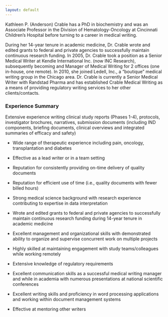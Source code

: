 ```yaml
---
layout: default
---
```


Kathleen P. (Anderson) Crable has a PhD in biochemistry
and was an Associate Professor in the Division of
Hematology-Oncology at Cincinnati Children’s Hospital
before turning to a career in medical writing.

During her 14-year tenure in academic medicine, Dr. Crable
wrote and edited grants to federal and private agencies
to successfully maintain continuous research funding.
In 2005, Dr. Crable took a position as a Senior Medical
Writer at Kendle International Inc. (now INC Research),
subsequently becoming and Manager of Medical Writing
for 2 offices (one in-house, one remote). In 2010, she
joined Ledell, Inc., a “boutique” medical writing group in
the Chicago area. Dr. Crable is currently a Senior Medical
Writer with Randstad Pharma and has established Crable
Medical Writing as a means of providing regulatory
writing services to her other clients/contacts.

### Experience Summary

Extensive experience writing clinical study reports (Phases 1-4), protocols,
investigator brochures, narratives, submission documents (including IND
components, briefing documents, clinical overviews and integrated summaries of
efficacy and safety)

- Wide range of therapeutic experience including pain, oncology, transplantation
and diabetes

- Effective as a lead writer or in a team setting

- Reputation for consistently providing on-time delivery of quality documents

- Reputation for efficient use of time (i.e., quality documents with fewer billed
hours)

- Strong medical science background with research experience contributing to
expertise in data interpretation

- Wrote and edited grants to federal and private agencies to successfully maintain
continuous research funding during 14-year tenure in academic medicine

- Excellent management and organizational skills with demonstrated ability to
organize and supervise concurrent work on multiple projects

- Highly skilled at maintaining engagement with study teams/colleagues while
working remotely

- Extensive knowledge of regulatory requirements

- Excellent communication skills as a successful medical writing manager and while
in academia with numerous presentations at national scientific conferences

- Excellent writing skills and proficiency in word processing applications and working
within document management systems

- Effective at mentoring other writers